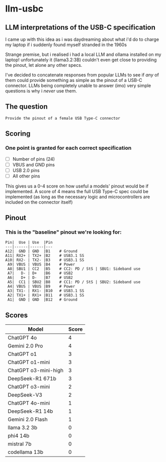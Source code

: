# llm-usbc

## LLM interpretations of the USB-C specification

I came up with this idea as i was daydreaming about what i'd do to charge my laptop if i suddenly found myself stranded in the 1960s

Strange premise, but i realised i had a local LLM and ollama installed on my laptop! unfortunately it (llama3.2:3B) couldn't even get close to providing the pinout, let alone any other specs.

I've decided to concatenate responses from popular LLMs to see if *any* of them could provide something as simple as the pinout of a USB-C connector. LLMs being completely unable to answer (imo) very simple questions is why i *never* use them.

## The question

```
Provide the pinout of a female USB Type-C connector
```

## Scoring

### One point is granted for each correct specification

- [ ] Number of pins (24)
- [ ] VBUS and GND pins
- [ ] USB 2.0 pins
- [ ] All other pins

This gives us a 0-4 score on how useful a models' pinout would be if implemented. A score of 4 means the full USB Type-C spec could be implemented (as long as the necessary logic and microcontrollers are included on the connector itself)

## Pinout

### This is the "baseline" pinout we're looking for:

```
Pin|  Use | Use  |Pin
---|------|------|---
A12|  GND | GND  |B1    # Ground
A11| RX2+ | TX2+ |B2    # USB3.1 SS
A10| RX2- | TX2- |B3    # USB3.1 SS
 A9| VBUS | VBUS |B4    # Power
 A8| SBU1 | CC2  |B5    # CC2: PD / StS | SBU1: Sideband use
 A7|   D- | D+   |B6    # USB2
 A6|   D+ | D-   |B7    # USB2
 A5|  CC1 | SBU2 |B8    # CC1: PD / StS | SBU2: Sideband use
 A4| VBUS | VBUS |B9    # Power
 A3| TX1- | RX1- |B10   # USB3.1 SS
 A2| TX1+ | RX1+ |B11   # USB3.1 SS
 A1|  GND | GND  |B12   # Ground
```

## Scores

| Model | Score |
|-------|-------|
| ChatGPT 4o | 4 |
| Gemini 2.0 Pro | 4
| ChatGPT o1 | 3 |
| ChatGPT o1-mini | 3 |
| ChatGPT o3-mini-high | 3 |
| DeepSeek-R1 671b | 3 |
| ChatGPT o3-mini | 2 |
| DeepSeek-V3 | 2 |
| ChatGPT 4o-mini | 1 |
| DeepSeek-R1 14b | 1 |
| Gemini 2.0 Flash | 1 
| llama 3.2 3b | 0 |
| phi4 14b | 0 |
| mistral 7b | 0 |
| codellama 13b | 0 |

